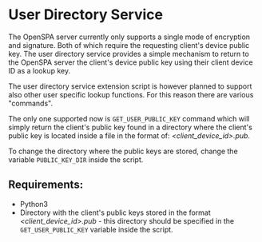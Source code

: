 # User Directory Service
The OpenSPA server currently only supports a single mode of encryption and signature.
Both of which require the requesting client's device public key. The user directory
service provides a simple mechanism to return to the OpenSPA server the client's
device public key using their client device ID as a lookup key.

The user directory service extension script is however planned to support also
other user specific lookup functions. For this reason there are various "commands".

The only one supported now is `GET_USER_PUBLIC_KEY` command which will simply return 
the client's public key found in a directory where the client's public key is located 
inside a file in the format of: *<client_device_id>.pub*.

To change the directory where the public keys are stored, change the variable 
`PUBLIC_KEY_DIR` inside the script.

## Requirements:
* Python3
* Directory with the client's public keys stored in the format *<client_device_id>.pub* - 
this directory should be specified in the `GET_USER_PUBLIC_KEY` variable inside the script.